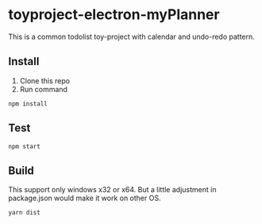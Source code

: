 # toyproject-electron-myPlanner
This is a common todolist toy-project with calendar and undo-redo pattern. 
## Install
1. Clone this repo
2. Run command   
```
npm install
```
## Test
```
npm start
```
## Build
This support only windows x32 or x64. But a little adjustment in package.json would make it work on other OS.
```
yarn dist
```
